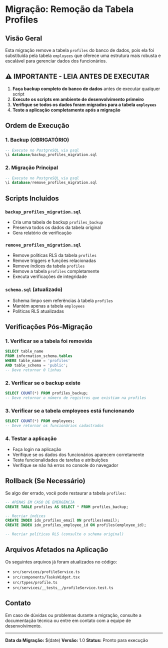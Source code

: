 # Migração: Remoção da Tabela Profiles

## Visão Geral
Esta migração remove a tabela `profiles` do banco de dados, pois ela foi substituída pela tabela `employees` que oferece uma estrutura mais robusta e escalável para gerenciar dados dos funcionários.

## ⚠️ IMPORTANTE - LEIA ANTES DE EXECUTAR

1. **Faça backup completo do banco de dados** antes de executar qualquer script
2. **Execute os scripts em ambiente de desenvolvimento primeiro**
3. **Verifique se todos os dados foram migrados para a tabela `employees`**
4. **Teste a aplicação completamente após a migração**

## Ordem de Execução

### 1. Backup (OBRIGATÓRIO)
```sql
-- Execute no PostgreSQL via psql
\i database/backup_profiles_migration.sql
```

### 2. Migração Principal
```sql
-- Execute no PostgreSQL via psql
\i database/remove_profiles_migration.sql
```

## Scripts Incluídos

### `backup_profiles_migration.sql`
- Cria uma tabela de backup `profiles_backup`
- Preserva todos os dados da tabela original
- Gera relatório de verificação

### `remove_profiles_migration.sql`
- Remove políticas RLS da tabela `profiles`
- Remove triggers e funções relacionadas
- Remove índices da tabela `profiles`
- Remove a tabela `profiles` completamente
- Executa verificações de integridade

### `schema.sql` (atualizado)
- Schema limpo sem referências à tabela `profiles`
- Mantém apenas a tabela `employees`
- Políticas RLS atualizadas

## Verificações Pós-Migração

### 1. Verificar se a tabela foi removida
```sql
SELECT table_name 
FROM information_schema.tables 
WHERE table_name = 'profiles' 
AND table_schema = 'public';
-- Deve retornar 0 linhas
```

### 2. Verificar se o backup existe
```sql
SELECT COUNT(*) FROM profiles_backup;
-- Deve retornar o número de registros que existiam na profiles
```

### 3. Verificar se a tabela employees está funcionando
```sql
SELECT COUNT(*) FROM employees;
-- Deve retornar os funcionários cadastrados
```

### 4. Testar a aplicação
- Faça login na aplicação
- Verifique se os dados dos funcionários aparecem corretamente
- Teste funcionalidades de tarefas e atribuições
- Verifique se não há erros no console do navegador

## Rollback (Se Necessário)

Se algo der errado, você pode restaurar a tabela `profiles`:

```sql
-- APENAS EM CASO DE EMERGÊNCIA
CREATE TABLE profiles AS SELECT * FROM profiles_backup;

-- Recriar índices
CREATE INDEX idx_profiles_email ON profiles(email);
CREATE INDEX idx_profiles_employee_id ON profiles(employee_id);

-- Recriar políticas RLS (consulte o schema original)
```

## Arquivos Afetados na Aplicação

Os seguintes arquivos já foram atualizados no código:
- `src/services/profileService.ts`
- `src/components/TasksWidget.tsx`
- `src/types/profile.ts`
- `src/services/__tests__/profileService.test.ts`

## Contato

Em caso de dúvidas ou problemas durante a migração, consulte a documentação técnica ou entre em contato com a equipe de desenvolvimento.

---
**Data da Migração:** $(date)
**Versão:** 1.0
**Status:** Pronto para execução